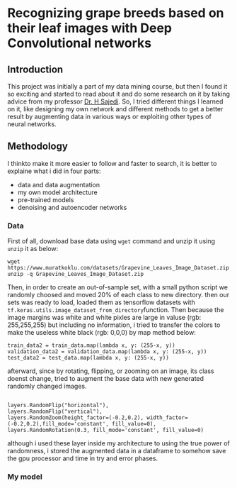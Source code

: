 # Recognizing grape breeds based on their leaf images with Deep Convolutional networks

## Introduction
This project was initially a part of my data mining course, but then I found it so exciting and started to read about it and do some research on it by taking advice from my professor [Dr. H Sajedi](https://scholar.google.com/citations?user=YHjV73oAAAAJ&hl=en). So, I tried different things I learned on it, like designing my own network and different methods to get a better result by augmenting data in various ways or exploiting other types of neural networks.

## Methodology
I thinkto make it more easier to follow and faster to search, it is better to explaine what i did in four parts:
- data and data augmentation
- my own model architecture
- pre-trained models
- denoising and autoencoder networks

### Data
First of all, download base data using ```wget``` command and unzip it using ```unzip``` it as below:
```
wget https://www.muratkoklu.com/datasets/Grapevine_Leaves_Image_Dataset.zip
unzip -q Grapevine_Leaves_Image_Dataset.zip 
```

Then, in order to create an out-of-sample set, with a small python script we randomly choosed and moved 20\% of each class to new directory. then our sets was ready to load, loaded them as tensorflow datasets with ``` tf.keras.utils.image_dataset_from_directory ```function.
Then because the image margins was white and white pixles are large in valuse (rgb: 255,255,255) but including no information, i tried to transfer the colors to make the useless white black (rgb: 0,0,0) by map method below:
```
train_data2 = train_data.map(lambda x, y: (255-x, y))
validation_data2 = validation_data.map(lambda x, y: (255-x, y))
test_data2 = test_data.map(lambda x, y: (255-x, y))
```

afterward, since by rotating, flipping, or zooming on an image, its class doenst change, tried to augment the base data with new generated randomly changed images. 

```

layers.RandomFlip("horizontal"),
layers.RandomFlip("vertical"),
layers.RandomZoom(height_factor=(-0.2,0.2), width_factor=(-0.2,0.2),fill_mode='constant', fill_value=0),
layers.RandomRotation(0.3, fill_mode='constant', fill_value=0)
```

although i used these layer inside my architecture to using the true power of randomness, i stored the augmented data in a dataframe to somehow save the gpu processor and time in try and error phases.

### My model
